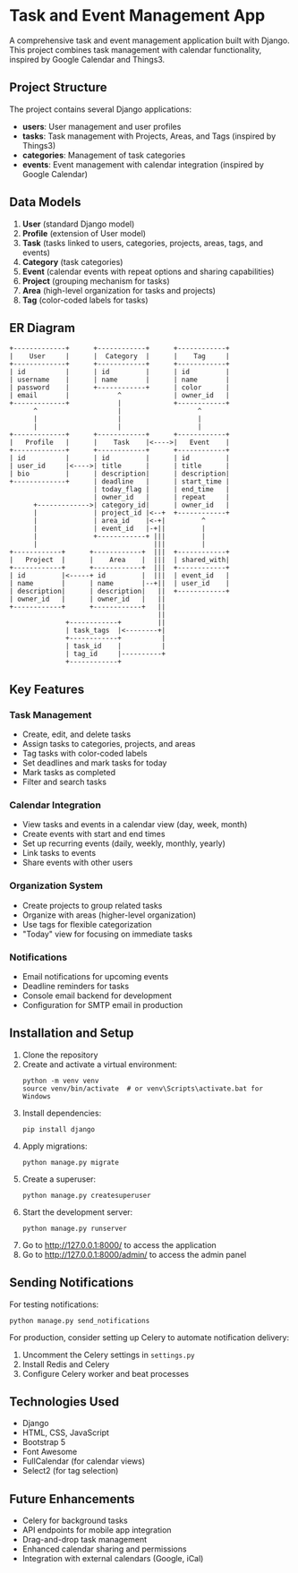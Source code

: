 # Task and Event Management App

A comprehensive task and event management application built with Django. This project combines task management with calendar functionality, inspired by Google Calendar and Things3.

## Project Structure

The project contains several Django applications:
- **users**: User management and user profiles
- **tasks**: Task management with Projects, Areas, and Tags (inspired by Things3)
- **categories**: Management of task categories
- **events**: Event management with calendar integration (inspired by Google Calendar)

## Data Models

1. **User** (standard Django model)
2. **Profile** (extension of User model)
3. **Task** (tasks linked to users, categories, projects, areas, tags, and events)
4. **Category** (task categories)
5. **Event** (calendar events with repeat options and sharing capabilities)
6. **Project** (grouping mechanism for tasks)
7. **Area** (high-level organization for tasks and projects)
8. **Tag** (color-coded labels for tasks)

## ER Diagram

```
+-------------+      +------------+      +------------+
|    User     |      |  Category  |      |    Tag     |
+-------------+      +------------+      +------------+
| id          |      | id         |      | id         |
| username    |      | name       |      | name       |
| password    |      +------------+      | color      |
| email       |            ^             | owner_id   |
+-------------+            |             +------------+
      ^                    |                   ^
      |                    |                   |
      |                    |                   |
+-------------+      +------------+      +------------+
|   Profile   |      |    Task    |<---->|   Event    |
+-------------+      +------------+      +------------+
| id          |      | id         |      | id         |
| user_id     |<---->| title      |      | title      |
| bio         |      | description|      | description|
+-------------+      | deadline   |      | start_time |
                     | today_flag |      | end_time   |
                     | owner_id   |      | repeat     |
      +------------->| category_id|      | owner_id   |
      |              | project_id |<--+  +------------+
      |              | area_id    |<-+|         ^
      |              | event_id   |-+||         |
      |              +------------+ |||         |
      |                             |||         |
+------------+      +------------+  |||  +------------+
|   Project  |      |    Area    |  |||  | shared_with|
+------------+      +------------+  |||  +------------+
| id         |<-----+ id         |  |||  | event_id   |
| name       |      | name       |--+||  | user_id    |
| description|      | description|   ||  +------------+
| owner_id   |      | owner_id   |   ||
+------------+      +------------+   ||
                                     ||
              +------------+         ||
              | task_tags  |<--------+|
              +------------+          |
              | task_id    |          |
              | tag_id     |----------+
              +------------+
```

## Key Features

### Task Management
- Create, edit, and delete tasks
- Assign tasks to categories, projects, and areas
- Tag tasks with color-coded labels
- Set deadlines and mark tasks for today
- Mark tasks as completed
- Filter and search tasks

### Calendar Integration
- View tasks and events in a calendar view (day, week, month)
- Create events with start and end times
- Set up recurring events (daily, weekly, monthly, yearly)
- Link tasks to events
- Share events with other users

### Organization System
- Create projects to group related tasks
- Organize with areas (higher-level organization)
- Use tags for flexible categorization
- "Today" view for focusing on immediate tasks

### Notifications
- Email notifications for upcoming events
- Deadline reminders for tasks
- Console email backend for development
- Configuration for SMTP email in production

## Installation and Setup

1. Clone the repository
2. Create and activate a virtual environment:
   ```
   python -m venv venv
   source venv/bin/activate  # or venv\Scripts\activate.bat for Windows
   ```
3. Install dependencies:
   ```
   pip install django
   ```
4. Apply migrations:
   ```
   python manage.py migrate
   ```
5. Create a superuser:
   ```
   python manage.py createsuperuser
   ```
6. Start the development server:
   ```
   python manage.py runserver
   ```
7. Go to http://127.0.0.1:8000/ to access the application
8. Go to http://127.0.0.1:8000/admin/ to access the admin panel

## Sending Notifications

For testing notifications:
```
python manage.py send_notifications
```

For production, consider setting up Celery to automate notification delivery:
1. Uncomment the Celery settings in `settings.py`
2. Install Redis and Celery
3. Configure Celery worker and beat processes

## Technologies Used

- Django
- HTML, CSS, JavaScript
- Bootstrap 5
- Font Awesome
- FullCalendar (for calendar views)
- Select2 (for tag selection)

## Future Enhancements

- Celery for background tasks
- API endpoints for mobile app integration
- Drag-and-drop task management
- Enhanced calendar sharing and permissions
- Integration with external calendars (Google, iCal) 